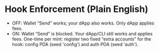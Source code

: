 # Hook Enforcement (Plain English)
- OFF: Wallet “Send” works; your dApp also works. Only dApp applies fees.
- ON: Wallet “Send” is blocked. Your dApp/CLI still works and applies fees.
One-time per mint: register two fixed “extra accounts” for the hook: config PDA (seed 'config') and auth PDA (seed 'auth').
